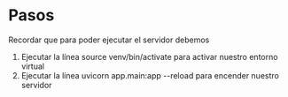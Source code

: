 # Pasos
Recordar que para poder ejecutar el servidor debemos
1. Ejecutar la línea source venv/bin/activate para activar nuestro entorno virtual
2. Ejecutar la línea uvicorn app.main:app --reload para encender nuestro servidor
